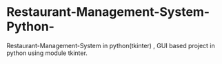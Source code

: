 # Restaurant-Management-System-Python-
Restaurant-Management-System in python(tkinter) , GUI based project in python using module tkinter.
